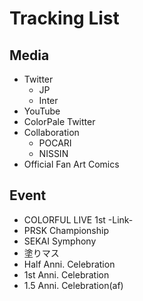 # Tracking List

## Media
  - Twitter
    - JP
    - Inter
  - YouTube
  - ColorPale Twitter
  - Collaboration
    - POCARI
    - NISSIN 
  - Official Fan Art Comics
## Event
  - COLORFUL LIVE 1st -Link-
  - PRSK Championship
  - SEKAI Symphony
  - 塗りマス
  - Half Anni. Celebration
  - 1st Anni. Celebration
  - 1.5 Anni. Celebration(af)
